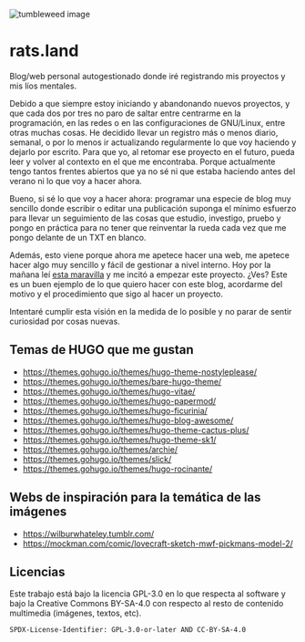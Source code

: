 ![tumbleweed image](https://imgs.search.brave.com/Evd82GJjeDSjpv48LuizBR-e73jokUXwetjpHqt54G0/rs:fit:860:0:0:0/g:ce/aHR0cHM6Ly9tZWRp/YS5pc3RvY2twaG90/by5jb20vaWQvOTM0/MjQwNzkvcGhvdG8v/dHVtYmxld2VlZC5q/cGc_cz02MTJ4NjEy/Jnc9MCZrPTIwJmM9/VzB1dllKVE9PTGUy/ZjIycXFSZTJ6QmNl/NzJGSEphV2xZV0lf/NmhUMS1UOD0)
# rats.land

Blog/web personal autogestionado donde iré registrando mis proyectos y mis líos mentales.

Debido a que siempre estoy iniciando y abandonando nuevos proyectos, y que cada dos por tres no paro de saltar entre centrarme en la programación, en las redes o en las configuraciones de GNU/Linux, entre otras muchas cosas. He decidido llevar un registro más o menos diario, semanal, o por lo menos ir actualizando regularmente lo que voy haciendo y dejarlo por escrito. Para que yo, al retomar ese proyecto en el futuro, pueda leer y volver al contexto en el que me encontraba. Porque actualmente tengo tantos frentes abiertos que ya no sé ni que estaba haciendo antes del verano ni lo que voy a hacer ahora.

Bueno, si sé lo que voy a hacer ahora: programar una especie de blog muy sencillo donde escribir o editar una publicación suponga el mínimo esfuerzo para llevar un seguimiento de las cosas que estudio, investigo, pruebo y pongo en práctica para no tener que reinventar la rueda cada vez que me pongo delante de un TXT en blanco.

Además, esto viene porque ahora me apetece hacer una web, me apetece hacer algo muy sencillo y fácil de gestionar a nivel interno. Hoy por la mañana leí [esta maravilla](http://motherfuckingwebsite.com/) y me incitó a empezar este proyecto. ¿Ves? Este es un buen ejemplo de lo que quiero hacer con este blog, acordarme del motivo y el procedimiento que sigo al hacer un proyecto.

Intentaré cumplir esta visión en la medida de lo posible y no parar de sentir curiosidad por cosas nuevas.

## Temas de HUGO que me gustan

- https://themes.gohugo.io/themes/hugo-theme-nostyleplease/
- https://themes.gohugo.io/themes/bare-hugo-theme/
- https://themes.gohugo.io/themes/hugo-vitae/
- https://themes.gohugo.io/themes/hugo-papermod/
- https://themes.gohugo.io/themes/hugo-ficurinia/
- https://themes.gohugo.io/themes/hugo-blog-awesome/
- https://themes.gohugo.io/themes/hugo-theme-cactus-plus/
- https://themes.gohugo.io/themes/hugo-theme-sk1/
- https://themes.gohugo.io/themes/archie/
- https://themes.gohugo.io/themes/slick/
- https://themes.gohugo.io/themes/hugo-rocinante/

## Webs de inspiración para la temática de las imágenes

- https://wilburwhateley.tumblr.com/
- https://mockman.com/comic/lovecraft-sketch-mwf-pickmans-model-2/

## Licencias

Este trabajo está bajo la licencia GPL-3.0 en lo que respecta al software y 
bajo la Creative Commons BY-SA-4.0 con respecto al resto de contenido 
multimedia (imágenes, textos, etc).

`SPDX-License-Identifier: GPL-3.0-or-later AND CC-BY-SA-4.0`
